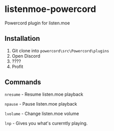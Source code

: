 # listenmoe-powercord
Powercord plugin for listen.moe

## Installation
1. Git clone into ``powercord\src\Powercord\plugins``
2. Open Discord
3. ????
4. Profit

## Commands
``nresume`` - Resume listen.moe playback

``npause`` - Pause listen.moe playback

``lvolume`` - Change listen.moe volume

``lnp`` - Gives you what's curerntly playing.
